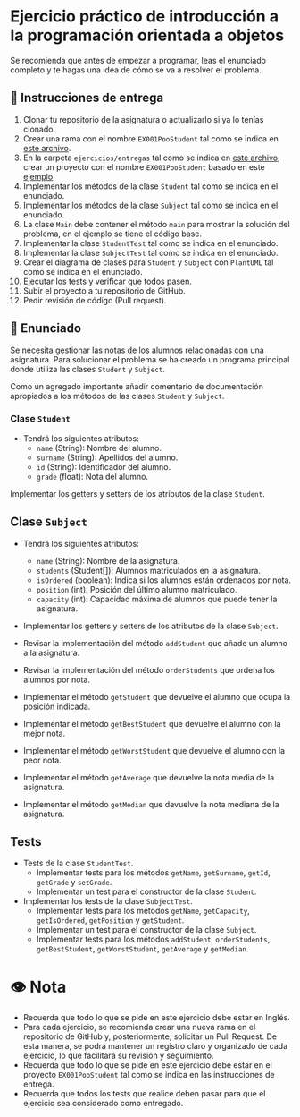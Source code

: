 # Ejercicio práctico de introducción a la programación orientada a objetos

Se recomienda que antes de empezar a programar, leas el enunciado completo y te hagas una idea de cómo se va a resolver el problema.

## 📝 Instrucciones de entrega

1. Clonar tu repositorio de la asignatura o actualizarlo si ya lo tenías clonado.
2. Crear una rama con el nombre `EX001PooStudent` tal como se indica en [este archivo](./entregas/readme.md).
2. En la carpeta `ejercicios/entregas` tal como se indica en [este archivo](./entregas/readme.md), crear un proyecto con el nombre `EX001PooStudent` basado en este [ejemplo](../temario/EX001PooStudent).
3. Implementar los métodos de la clase `Student` tal como se indica en el enunciado.
4. Implementar los métodos de la clase `Subject` tal como se indica en el enunciado.
5. La clase `Main` debe contener el método `main` para mostrar la solución del problema, en el ejemplo se tiene el código base.
6. Implementar la clase `StudentTest` tal como se indica en el enunciado.
7. Implementar la clase `SubjectTest` tal como se indica en el enunciado.
8. Crear el diagrama de clases para  `Student` y `Subject` con `PlantUML` tal como se indica en el enunciado.
9. Ejecutar los tests y verificar que todos pasen.
10. Subir el proyecto a tu repositorio de GitHub.
11. Pedir revisión de código (Pull request).

## 🧠 Enunciado

Se necesita gestionar las notas de los alumnos relacionadas con una
asignatura. Para solucionar el problema se ha creado un programa principal
donde utiliza las clases `Student` y `Subject`.

Como un agregado importante añadir comentario de documentación apropiados a los métodos de las clases `Student` y `Subject`.

### Clase `Student`
- Tendrá los siguientes atributos:
  - `name` (String): Nombre del alumno.
  - `surname` (String): Apellidos del alumno.
  - `id` (String): Identificador del alumno.
  - `grade` (float): Nota del alumno.

Implementar los getters y setters de los atributos de la clase `Student`.

## Clase `Subject`
- Tendrá los siguientes atributos:
  - `name` (String): Nombre de la asignatura.
  - `students` (Student[]): Alumnos matriculados en la asignatura.
  - `isOrdered` (boolean): Indica si los alumnos están ordenados por nota.
  - `position` (int): Posición del último alumno matriculado.
  - `capacity` (int): Capacidad máxima de alumnos que puede tener la asignatura.

- Implementar los getters y setters de los atributos de la clase `Subject`.
- Revisar la implementación del método `addStudent` que añade un alumno a la asignatura.
- Revisar la implementación del método `orderStudents` que ordena los alumnos por nota.
- Implementar el método `getStudent` que devuelve el alumno que ocupa la posición indicada.
- Implementar el método `getBestStudent` que devuelve el alumno con la mejor nota.
- Implementar el método `getWorstStudent` que devuelve el alumno con la peor nota.
- Implementar el método `getAverage` que devuelve la nota media de la asignatura.
- Implementar el método `getMedian` que devuelve la nota mediana de la asignatura.

## Tests
- Tests de la clase `StudentTest`.
   - Implementar tests para los métodos `getName`, `getSurname`, `getId`, `getGrade` y `setGrade`.
   - Implementar un test para el constructor de la clase `Student`.
- Implementar los tests de la clase `SubjectTest`.
   - Implementar tests para los métodos `getName`, `getCapacity`, `getIsOrdered`, `getPosition` y `getStudent`.
   - Implementar un test para el constructor de la clase `Subject`.
   - Implementar tests para los métodos `addStudent`, `orderStudents`, `getBestStudent`, `getWorstStudent`, `getAverage` y `getMedian`.

# 👁️ Nota
- Recuerda que todo lo que se pide en este ejercicio debe estar en Inglés.
- Para cada ejercicio, se recomienda crear una nueva rama en el repositorio de GitHub y, posteriormente, 
solicitar un Pull Request. De esta manera, se podrá mantener un registro claro y organizado de cada ejercicio, lo que facilitará su revisión y seguimiento.
- Recuerda que todo lo que se pide en este ejercicio debe estar en el proyecto `EX001PooStudent` tal como se indica en las instrucciones de entrega.
- Recuerda que todos los tests que realice deben pasar para que el ejercicio sea considerado como entregado.
